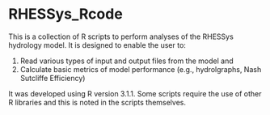 # RHESSys_Rcode
This is a collection of R scripts to perform analyses of the RHESSys hydrology model.  It is designed to enable the user to:
1) Read various types of input and output files from the model and
2) Calculate basic metrics of model performance (e.g., hydrolgraphs, Nash Sutcliffe Efficiency)

It was developed using R version 3.1.1.  Some scripts require the use of other R libraries and this is noted in the scripts themselves.
